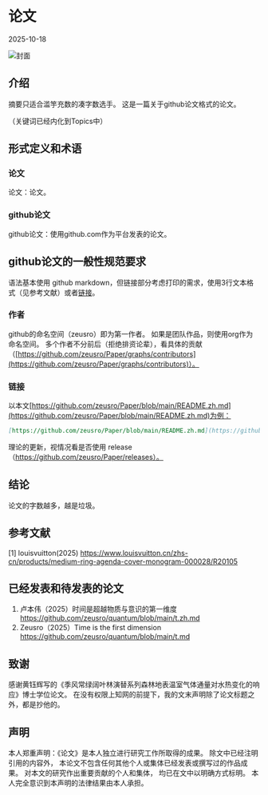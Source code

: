 # 论文

2025-10-18

![封面](img/cover.png)

## 介绍

摘要只适合滥竽充数的凑字数选手。
这是一篇关于github论文格式的论文。

（关键词已经内化到Topics中）

## 形式定义和术语

### 论文

论文：论文。

### github论文

github论文：使用github.com作为平台发表的论文。

## github论文的一般性规范要求

语法基本使用 github markdown，但链接部分考虑打印的需求，使用3行文本格式（见参考文献）或者[链接](链接)。

### 作者

github的命名空间（zeusro）即为第一作者。
如果是团队作品，则使用org作为命名空间。
多个作者不分前后（拒绝排资论辈），看具体的贡献（[https://github.com/zeusro/Paper/graphs/contributors](https://github.com/zeusro/Paper/graphs/contributors)）。

### 链接

以本文[https://github.com/zeusro/Paper/blob/main/README.zh.md](https://github.com/zeusro/Paper/blob/main/README.zh.md)为例：

```markdown
[https://github.com/zeusro/Paper/blob/main/README.zh.md](https://github.com/zeusro/Paper/blob/main/README.zh.md)
```

理论的更新，视情况看是否使用 release（https://github.com/zeusro/Paper/releases）。

## 结论

论文的字数越多，越是垃圾。

## 参考文献

[1] 
louisvuitton(2025)
https://www.louisvuitton.cn/zhs-cn/products/medium-ring-agenda-cover-monogram-000028/R20105

## 已经发表和待发表的论文

1. 卢本伟（2025）时间是超越物质与意识的第一维度 https://github.com/zeusro/quantum/blob/main/t.zh.md
1. Zeusro（2025）Time is the first dimension https://github.com/zeusro/quantum/blob/main/t.md

## 致谢

感谢黄钰辉写的《季风常绿阔叶林演替系列森林地表温室气体通量对水热变化的响应》博士学位论文。
在没有权限上知网的前提下，我的文末声明除了论文标题之外，都是抄他的。

## 声明

本人郑重声明：《论文》是本人独立进行研究工作所取得的成果。 除文中已经注明引用的内容外， 本论文不包含任何其他个人或集体已经发表或撰写过的作品成果。 对本文的研究作出重要贡献的个人和集体， 均已在文中以明确方式标明。 本人完全意识到本声明的法律结果由本人承担。